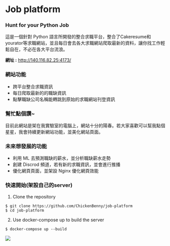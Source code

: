 # Job platform
### Hunt for your Python Job
這是一個針對 Python 語言所開發的整合求職平台，整合了Cakeresume和yourator等求職網站，並且每日會去各大求職網站爬取最新的資料，讓你找工作輕鬆自在，不必在各大平台流浪。

**網址 :** http://140.116.82.25:4173/

### 網站功能
* 跨平台整合求職資訊
* 每日爬取最新的的職缺資訊
* 點擊職缺公司名稱能轉跳到原始的求職網站刊登資訊

### 幫忙點個讚~
目前此網站是架在我實驗室的電腦上，網站十分的陽春。若大家喜歡可以幫我點個星星，我會持續更新網站功能，並美化網站頁面。

### 未來想發展的功能
* 利用 ML 去預測職缺的薪水，並分析職缺薪水走勢
* 創建 Discrod 頻道，若有新的求職資訊，並會進行推播
* 優化網頁頁面，並架設 Nginx 優化網頁效能

### 快速開始(架設自己的server)
1. Clone the repository
```
$ git clone https://github.com/ChickenBenny/job-platform
$ cd job-platform
```
2. Use docker-compose up to build the server
```
$ docker-compose up --build
```

![](https://i.imgur.com/29V1E2p.png)

